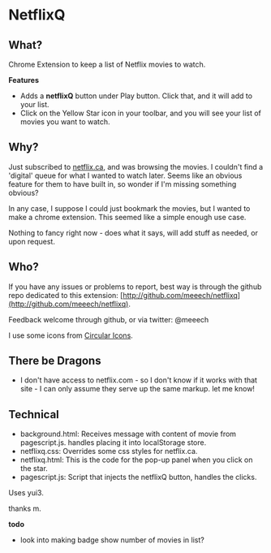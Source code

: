 NetflixQ
========

What?
-----

Chrome Extension to keep a list of Netflix movies to watch. 

**Features**

* Adds a **netflixQ** button under Play button. Click that, and it will add to your list.
* Click on the Yellow Star icon in your toolbar, and you will see your list of movies you want to watch.

Why?
----

Just subscribed to [netflix.ca](http://www.netflix.ca), and was browsing the movies. I couldn't find a 'digital' queue for what I wanted to watch later. Seems like an obvious feature for them to have built in, so wonder if I'm missing something obvious? 

In any case, I suppose I could just bookmark the movies, but I wanted to make a chrome extension. This seemed like a simple enough use case.

Nothing to fancy right now - does what it says, will add stuff as needed, or upon request.

Who?
----

If you have any issues or problems to report, best way is through the github repo dedicated to this extension: [http://github.com/meeech/netflixq](http://github.com/meeech/netflixq). 

Feedback welcome through github, or via twitter: @meeech

I use some icons from [Circular Icons](http://prothemedesign.com/circular-icons/).

There be Dragons
----------------

* I don't have access to netflix.com - so I don't know if it works with that site - I can only assume they serve up the same markup. let me know!

Technical
---------

* background.html: Receives message with content of movie from pagescript.js. handles placing it into localStorage store.
* netflixq.css: Overrides some css styles for netflix.ca. 
* netflixq.html: This is the code for the pop-up panel when you click on the star.
* pagescript.js: Script that injects the netflixQ button, handles the clicks.

Uses yui3. 

thanks
m.

**todo**

* look into making badge show number of movies in list? 